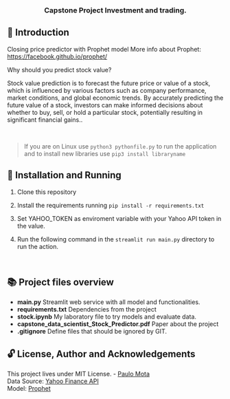 
  
<!-- PROJECT -->  
<p align="center">  
  <h3 align="center">   
   Capstone Project Investment and trading.  
  </h3>   
</p>  
  
  
  
<!-- ABOUT THE PROJECT -->  
## 🤔 Introduction  
Closing price predictor with Prophet model
More info about Prophet: https://facebook.github.io/prophet/

Why should you predict stock value?

Stock value prediction is to forecast the future price or value of a stock, which is influenced by various factors such as company performance, market conditions, and global economic trends. By accurately predicting the future value of a stock, investors can make informed decisions about whether to buy, sell, or hold a particular stock, potentially resulting in significant financial gains..  
  
<br />   
  
  
<!-- INSTALLATION -->  
  

> If you are on Linux use `python3 pythonfile.py` to run the application
> and to install new libraries use `pip3 install libraryname`

 
  
## 🔨 Installation and Running  
  
1. Clone this repository  
  
2. Install the requirements running  `pip install -r requirements.txt`  
  
3. Set YAHOO_TOKEN as enviroment variable with your Yahoo API token in the value.

4. Run the following command in the `streamlit run main.py` directory to run the action. 

<br />  
  
<!-- File Overview -->  
  
## 📚 Project files overview
  
- **main.py**  Streamlit web service with all model and functionalities.
- **requirements.txt**  Dependencies from the project
- **stock.ipynb**  My laboratory file to try models and evaluate data.
- **capstone_data_scientist_Stock_Predictor.pdf**  Paper about the project
- **.gitignore**  Define files that should be ignored by GIT.

## 🔓 License, Author and Acknowledgements

This project lives under MIT License. - [Paulo Mota](https://www.linkedin.com/in/paulo-mota-955218a2/)<br>
Data Source: [Yahoo Finance API](https://financeapi.net/)<br>
Model: [Prophet](https://facebook.github.io/prophet/)
<br />
